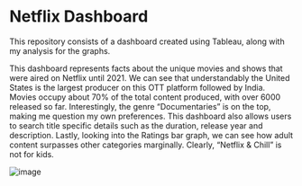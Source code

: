 # Netflix Dashboard
This repository consists of a dashboard created using Tableau, along with my analysis for the graphs. 

This dashboard represents facts about the unique movies and shows that were aired on Netflix until 2021. We can see that understandably the United States is the largest producer on this OTT platform followed by India. Movies occupy about 70% of the total content produced, with over 6000 released so far. Interestingly, the genre “Documentaries” is on the top, making me question my own preferences. This dashboard also allows users to search title specific details such as the duration, release year and description. Lastly, looking into the Ratings bar graph, we can see how adult content surpasses other categories marginally. Clearly, “Netflix & Chill” is not for kids.

![image](https://user-images.githubusercontent.com/96808339/216847337-e75f4462-3009-4389-81ea-ec5d1a976678.png)

